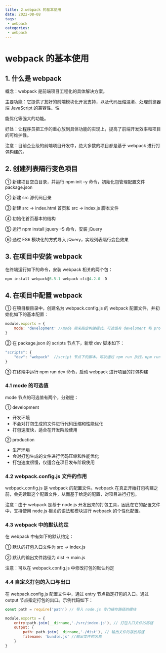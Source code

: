 ```yaml
---
title: 2.webpack 的基本使用
date: 2022-08-08
tags:
 - webpack
categories: 
 - webpack
---
```


# webpack 的基本使用

## 1. 什么是 webpack

概念：webpack 是前端项目工程化的具体解决方案。

主要功能：它提供了友好的前端模块化开发支持，以及代码压缩混淆、处理浏览器端 JavaScript 的兼容性、性

能优化等强大的功能。

好处：让程序员把工作的重心放到具体功能的实现上，提高了前端开发效率和项目的可维护性。

注意：目前企业级的前端项目开发中，绝大多数的项目都是基于 webpack 进行打包构建的。



## **2. 创建列表隔行变色项目**

① 新建项目空白目录，并运行 npm init –y 命令，初始化包管理配置文件 package.json

② 新建 src 源代码目录

③ 新建 src -> index.html 首页和 src -> index.js 脚本文件

④ 初始化首页基本的结构

⑤ 运行 npm install jquery –S 命令，安装 jQuery

⑥ 通过 ES6 模块化的方式导入 jQuery，实现列表隔行变色效果



## **3. 在项目中安装 webpack**

在终端运行如下的命令，安装 webpack 相关的两个包：

```js
npm install webpack@5.5.1 webpack-cli@4.2.0 -D
```

## **4. 在项目中配置 webpack**

① 在项目根目录中，创建名为 webpack.config.js 的 webpack 配置文件，并初始化如下的基本配置：

```js
module.exports = {
	mode: 'development' //mode 用来指定构建模式。可选值有 develoment 和 production
}
```

② 在 package.json 的 scripts 节点下，新增 dev 脚本如下：

```js
"scripts": {
	"dev": "webpack"  //script 节点下的脚本，可以通过 npm run 执行。npm run dev
}
```

③ 在终端中运行 npm run dev 命令，启动 webpack 进行项目的打包构建

### **4.1 mode 的可选值**

mode 节点的可选值有两个，分别是：

① development

- 开发环境
- 不会对打包生成的文件进行代码压缩和性能优化
- 打包速度快，适合在开发阶段使用

② production

- 生产环境
- 会对打包生成的文件进行代码压缩和性能优化
- 打包速度很慢，仅适合在项目发布阶段使用

### **4.2 webpack.config.js 文件的作用**

webpack.config.js 是 webpack 的配置文件。webpack 在真正开始打包构建之前，会先读取这个配置文件，从而基于给定的配置，对项目进行打包。

注意：由于 webpack 是基于 node.js 开发出来的打包工具，因此在它的配置文件中，支持使用 node.js 相关的语法和模块进行 webpack 的个性化配置。

### **4.3 webpack 中的默认约定**

在 webpack 中有如下的默认约定： 

① 默认的打包入口文件为 src -> index.js

② 默认的输出文件路径为 dist -> main.js

注意：可以在 webpack.config.js 中修改打包的默认约定

### **4.4 自定义打包的入口与出口**

在 webpack.config.js 配置文件中，通过 entry 节点指定打包的入口。通过 output 节点指定打包的出口。示例代码如下：

```js
const path = require('path') // 导入 node.js 专门操作路径的模块

module.exports = {
    entry:path.join(__dirname,'./src/index.js'), // 打包入口文件的路径
    output: {
        path: path.join(__dirname,'./dist'), // 输出文件的存放路径
        filename: 'bundle.js' //输出文件的名称
    }
}
```

